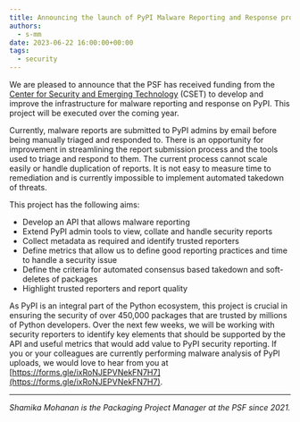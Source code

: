 ```yaml
---
title: Announcing the launch of PyPI Malware Reporting and Response project
authors:
  - s-mm
date: 2023-06-22 16:00:00+00:00
tags:
  - security
---
```


We are pleased to announce that the PSF has received funding 
from the [Center for Security and Emerging Technology](https://cset.georgetown.edu/) 
(CSET) to develop and improve the infrastructure for 
malware reporting and response on PyPI. This project will be executed over the coming year.

Currently, malware reports are submitted to PyPI admins by email before 
being manually triaged and responded to. There is an opportunity for 
improvement in streamlining the report submission process and the tools 
used to triage and respond to them. The current process cannot scale 
easily or handle duplication of reports. It is not easy to measure 
time to remediation and is currently impossible to implement 
automated takedown of threats.

This project has the following aims:

- Develop an API that allows malware reporting
- Extend PyPI admin tools to view, collate and handle security reports
- Collect metadata as required and identify trusted reporters
- Define metrics that allow us to define good reporting practices 
and time to handle a security issue
- Define the criteria for automated consensus based takedown and 
soft-deletes of packages
- Highlight trusted reporters and report quality

As PyPI is an integral part of the Python ecosystem, this project 
is crucial in ensuring the security of over 450,000 packages that 
are trusted by millions of Python developers. Over the next few 
weeks, we will be working with security reporters to identify 
key elements that should be supported by the API and useful 
metrics that would add value to PyPI security reporting. If 
you or your colleagues are currently performing malware 
analysis of PyPI uploads, we would love to hear from you 
at [https://forms.gle/ixRoNJEPVNekFN7H7](https://forms.gle/ixRoNJEPVNekFN7H7).

---

_Shamika Mohanan is the Packaging Project Manager at the PSF 
since 2021._
